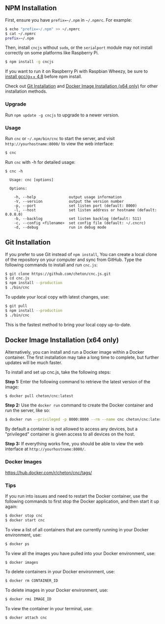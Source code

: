 ## NPM Installation

First, ensure you have `prefix=~/.npm` in  `~/.npmrc`. For example:
```bash
$ echo "prefix=~/.npm" >> ~/.npmrc
$ cat ~/.npmrc
prefix=~/.npm
```

Then, install `cncjs` without `sudo`, or the `serialport` module may not install correctly on some platforms like Raspberry Pi.
```bash
$ npm install -g cncjs
```

If you want to run it on Raspberry Pi with Raspbian Wheezy, be sure to [install gcc/g++ 4.8](https://somewideopenspace.wordpress.com/2014/02/28/gcc-4-8-on-raspberry-pi-wheezy/) before npm install.

Check out [Git Installation](https://github.com/cheton/cnc.js#git-installation) and [Docker Image Installation (x64 only)](https://github.com/cheton/cnc.js#docker-image-installation-x64-only) for other installation methods.

### Upgrade
Run `npm update -g cncjs` to upgrade to a newer version.

### Usage
Run `cnc` or `~/.npm/bin/cnc` to start the server, and visit `http://yourhostname:8000/` to view the web interface:
```bash
$ cnc
```

Run `cnc` with -h for detailed usage:
```
$ cnc -h

  Usage: cnc [options]
  
  Options:

    -h, --help               output usage information
    -V, --version            output the version number
    -p, --port               set listen port (default: 8000)
    -l, --host               set listen address or hostname (default: 0.0.0.0)
    -b, --backlog            set listen backlog (default: 511)
    -c, --config <filename>  set config file (default: ~/.cncrc)
    -d, --debug              run in debug mode
```

## Git Installation
If you prefer to use Git instead of `npm install`, You can create a local clone of the repository on your computer and sync from GitHub. Type the following commands to install and run `cnc.js`:
```bash
$ git clone https://github.com/cheton/cnc.js.git
$ cd cnc.js
$ npm install --production
$ ./bin/cnc
```

To update your local copy with latest changes, use:
```bash
$ git pull
$ npm install --production
$ ./bin/cnc
```

This is the fastest method to bring your local copy up-to-date.

## Docker Image Installation (x64 only)
Alternatively, you can install and run a Docker image within a Docker container. The first installation may take a long time to complete, but further updates will be much faster.

To install and set up cnc.js, take the following steps:

<b>Step 1:</b> Enter the following command to retrieve the latest version of the image:
```bash
$ docker pull cheton/cnc:latest
```

<b>Step 2:</b> Use the `docker run` command to create the Docker container and run the server, like so:
```bash
$ docker run --privileged -p 8000:8000 --rm --name cnc cheton/cnc:latest
```
By default a container is not allowed to access any devices, but a "privileged" container is given access to all devices on the host.

<b>Step 3:</b> If everything works fine, you should be able to view the web interface at `http://yourhostname:8000/`.

### Docker Images
https://hub.docker.com/r/cheton/cnc/tags/

### Tips

If you run into issues and need to restart the Docker container, use the following commands to first stop the Docker application, and then start it up again:
```bash
$ docker stop cnc
$ docker start cnc 
```

To view a list of all containers that are currently running in your Docker environment, use:
```bash
$ docker ps
```

To view all the images you have pulled into your Docker environment, use:
```bash
$ docker images
```

To delete containers in your Docker environment, use:
```bash
$ docker rm CONTAINER_ID
```

To delete images in your Docker environment, use:
```bash
$ docker rmi IMAGE_ID
```

To view the container in your terminal, use:
```bash
$ docker attach cnc
```